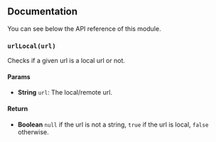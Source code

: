## Documentation

You can see below the API reference of this module.

### `urlLocal(url)`
Checks if a given url is a local url or not.

#### Params
- **String** `url`: The local/remote url.

#### Return
- **Boolean** `null` if the url is not a string, `true` if the url is local, `false` otherwise.

